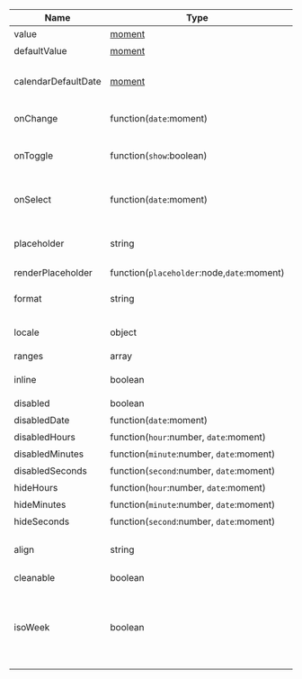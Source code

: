 | Name                | Type                                       | Default    | Description                       |
|---------------------|--------------------------------------------|------------|-----------------------------------|
| value               | [moment](http://momentjs.com/)             |            | 值`受控`                             |
| defaultValue        | [moment](http://momentjs.com/)             |            | 默认值                               |
| calendarDefaultDate | [moment](http://momentjs.com/)             |            | 日历面板默认呈现的日期时间                     |
| onChange            | function(`date`:moment)                    |            | 值改变后的回调函数                         |
| onToggle            | function(`show`:boolean)                   |            | 打开或者关闭日历版本的回调函数                   |
| onSelect            | function(`date`:moment)                    |            | 选择日期或者时间的回调函数                     |
| placeholder         | string                                     |            | 没有值时候默认显示内容                       |
| renderPlaceholder   | function(`placeholder`:node,`date`:moment) |            |                                   |
| format              | string                                     | YYYY-MM-DD | 日期显示格式化                           |
| locale              | object                                     |            | 本地化对应的语言描述                        |
| ranges              | array                                      | [...]      | 快捷项配置                             |
| inline              | boolean                                    |            | 默认显示日历面板                          |
| disabled            | boolean                                    |            | 禁用组件                              |
| disabledDate        | function(`date`:moment)                    |            | 禁用日期                              |
| disabledHours       | function(`hour`:number, `date`:moment)     |            | 禁用小时                              |
| disabledMinutes     | function(`minute`:number, `date`:moment)   |            | 禁用分钟                              |
| disabledSeconds     | function(`second`:number, `date`:moment)   |            | 禁用秒                               |
| hideHours           | function(`hour`:number, `date`:moment)     |            | 隐藏小时                              |
| hideMinutes         | function(`minute`:number, `date`:moment)   |            | 隐藏分钟                              |
| hideSeconds         | function(`second`:number, `date`:moment)   |            | 隐藏秒                               |
| align               | string                                     | `left`     | 对齐方式，选项： `left`, `right`          |
| cleanable           | boolean                                    | `true`     | 可以清除                              |
| isoWeek             | boolean                                    |            | ISO 8601 标准， 每个日历星期从星期一开始，星期日为第7天 |
